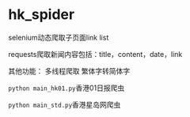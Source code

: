 # hk_spider
selenium动态爬取子页面link list

requests爬取新闻内容包括：title，content，date，link

其他功能：
多线程爬取
繁体字转简体字

`python main_hk01.py`香港01日报爬虫

`python main_std.py`香港星岛网爬虫
